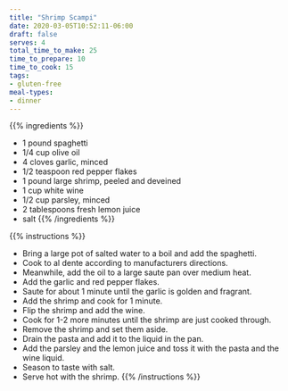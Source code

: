 ```yaml
---
title: "Shrimp Scampi"
date: 2020-03-05T10:52:11-06:00
draft: false
serves: 4
total_time_to_make: 25
time_to_prepare: 10
time_to_cook: 15
tags:
- gluten-free
meal-types:
- dinner
---
```


{{% ingredients %}}
- 1 pound spaghetti
- 1/4 cup olive oil
- 4 cloves garlic, minced
- 1/2 teaspoon red pepper flakes
- 1 pound large shrimp, peeled and deveined
- 1 cup white wine
- 1/2 cup parsley, minced
- 2 tablespoons fresh lemon juice
- salt
{{% /ingredients %}}

{{% instructions %}}
- Bring a large pot of salted water to a boil and add the spaghetti.
- Cook to al dente according to manufacturers directions.
- Meanwhile, add the oil to a large saute pan over medium heat.
- Add the garlic and red pepper flakes.
- Saute for about 1 minute until the garlic is golden and fragrant.
- Add the shrimp and cook for 1 minute.
- Flip the shrimp and add the wine.
- Cook for 1-2 more minutes until the shrimp are just cooked through. 
- Remove the shrimp and set them aside.
- Drain the pasta and add it to the liquid in the pan. 
- Add the parsley and the lemon juice and toss it with the pasta and the wine liquid.
- Season to taste with salt.
- Serve hot with the shrimp.
{{% /instructions %}}
